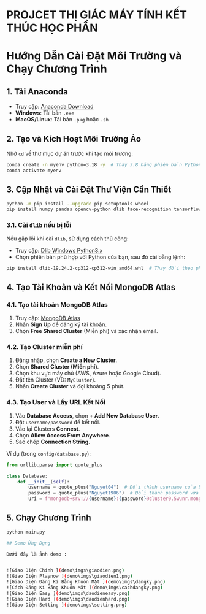 # PROJCET THỊ GIÁC MÁY TÍNH KẾT THÚC HỌC PHẦN

# Hướng Dẫn Cài Đặt Môi Trường và Chạy Chương Trình

## 1. Tải Anaconda

- Truy cập: [Anaconda Download](https://www.anaconda.com/download)
- **Windows**: Tải bản `.exe`
- **MacOS/Linux**: Tải bản `.pkg` hoặc `.sh`

## 2. Tạo và Kích Hoạt Môi Trường Ảo

Nhớ `cd` về thư mục dự án trước khi tạo môi trường:

```sh
conda create -n myenv python=3.18 -y  # Thay 3.8 bằng phiên bản Python mong muốn mà bạn đang sài
conda activate myenv
```

## 3. Cập Nhật và Cài Đặt Thư Viện Cần Thiết

```sh
python -m pip install --upgrade pip setuptools wheel
pip install numpy pandas opencv-python dlib face-recognition tensorflow torch torchvision pymongo flask pygame
```

### 3.1. Cài `dlib` nếu bị lỗi

Nếu gặp lỗi khi cài `dlib`, sử dụng cách thủ công:

- Truy cập: [Dlib Windows Python3.x](https://github.com/z-mahmud22/Dlib_Windows_Python3.x)
- Chọn phiên bản phù hợp với Python của bạn, sau đó cài bằng lệnh:

```sh
pip install dlib‑19.24.2‑cp312‑cp312‑win_amd64.whl  # Thay đổi theo phiên bản
```

## 4. Tạo Tài Khoản và Kết Nối MongoDB Atlas

### 4.1. Tạo tài khoản MongoDB Atlas

1. Truy cập: [MongoDB Atlas](https://www.mongodb.com/atlas)
2. Nhấn **Sign Up** để đăng ký tài khoản.
3. Chọn **Free Shared Cluster** (Miễn phí) và xác nhận email.

### 4.2. Tạo Cluster miễn phí

1. Đăng nhập, chọn **Create a New Cluster**.
2. Chọn **Shared Cluster (Miễn phí)**.
3. Chọn khu vực máy chủ (AWS, Azure hoặc Google Cloud).
4. Đặt tên Cluster (VD: `MyCluster`).
5. Nhấn **Create Cluster** và đợi khoảng 5 phút.

### 4.3. Tạo User và Lấy URL Kết Nối

1. Vào **Database Access**, chọn **+ Add New Database User**.
2. Đặt `username/password` để kết nối.
3. Vào lại Clusters **Connest**.
4. Chọn **Allow Access From Anywhere**.
5. Sao chép **Connection String**.

Ví dụ (trong `config/database.py`):

```python
from urllib.parse import quote_plus

class Database:
    def __init__(self):
        username = quote_plus("Nguyet04")  # Đổi thành username của bạn
        password = quote_plus("Nguyet1906")  # Đổi thành password vừa tạo
        uri = f"mongodb+srv://{username}:{password}@cluster0.5wunr.mongodb.net/?retryWrites=true&w=majority&appName=Cluster0"
```

## 5. Chạy Chương Trình

```sh
python main.py

## Demo Ứng Dụng

Dưới đây là ảnh demo :


![Giao Diện Chính ](demo\imgs\giaodien.png)
![Giao Diện Playnow ](demo\imgs\giaodien1.png)
![Giao Diện Đăng Kí Bằng Khuôn Mặt ](demo\imgs\dangky.png)
![Cách Đăng Kí Bằng Khuôn Mặt ](demo\imgs\cachdangky.png)
![Giao Diện Easy ](demo\imgs\daodieneasy.png)
![Giao Diện Hard ](demo\imgs\daodienhard.png)
![Giao Diện Setting ](demo\imgs\setting.png)
```
